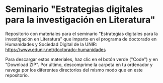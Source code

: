 # Seminario "Estrategias digitales para la investigación en Literatura"

Repositorio con materiales para el seminario "Estrategias digitales para la investigación en Literatura" que imparto en el programa de doctorado en Humanidades y Sociedad Digital de la UNIR: https://www.edunir.net/doctorado-humanidades

Para descargar estos materiales, haz clic en el botón verde ("Code") y en "Download ZIP". Por último, descomprime la carpeta en tu ordenador y navega por los diferentes directorios del mismo modo que en este repositorio.
